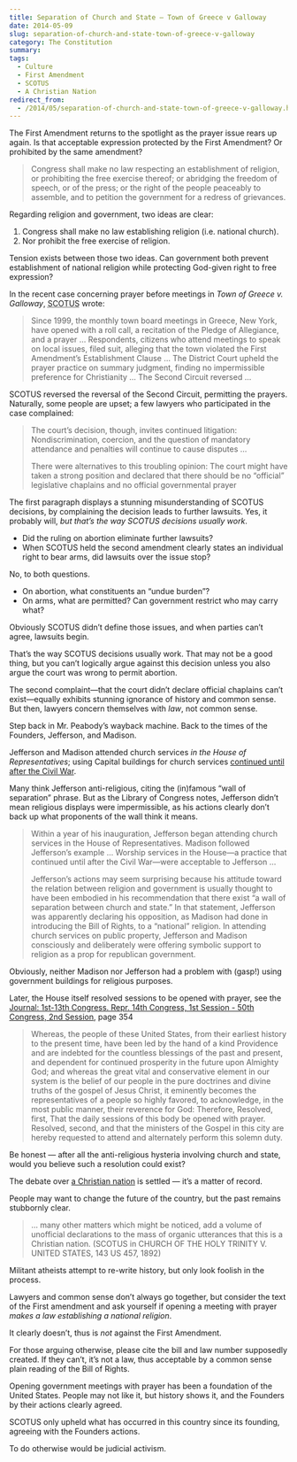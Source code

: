 ```yaml
---
title: Separation of Church and State — Town of Greece v Galloway
date: 2014-05-09
slug: separation-of-church-and-state-town-of-greece-v-galloway
category: The Constitution
summary: 
tags: 
  - Culture
  - First Amendment
  - SCOTUS
  - A Christian Nation
redirect_from:
  - /2014/05/separation-of-church-and-state-town-of-greece-v-galloway.html
---
```




The First Amendment returns to the spotlight as the prayer issue rears
up again. Is that acceptable expression protected by the First
Amendment? Or prohibited by the same amendment?

> Congress shall make no law respecting an establishment of religion, or
> prohibiting the free exercise thereof; or abridging the freedom of
> speech, or of the press; or the right of the people peaceably to
> assemble, and to petition the government for a redress of grievances.

Regarding religion and government, two ideas are clear:

1.  Congress shall make no law establishing religion (i.e. national
    church).
2.  Nor prohibit the free exercise of religion.

Tension exists between those two ideas. Can government both prevent
establishment of national religion while protecting God-given right to
free expression?

In the recent case concerning prayer before meetings in *Town of Greece
v. Galloway*, <abbr title="Supreme Court of the United States">SCOTUS</abbr> wrote:

> Since 1999, the monthly town board meetings in Greece, New York, have
> opened with a roll call, a recitation of the Pledge of Allegiance, and
> a prayer … Respondents, citizens who attend meetings to speak on local
> issues, filed suit, alleging that the town violated the First
> Amendment’s Establishment Clause … The District Court upheld the
> prayer practice on summary judgment, finding no impermissible
> preference for Christianity … The Second Circuit reversed …

SCOTUS reversed the reversal of the Second Circuit, permitting the
prayers. Naturally, some people are upset; a few lawyers who
participated in the case complained:

<blockquote cite="http://www.religionnews.com/2014/05/06/commentary-town-prayers-what-does-supreme-court-mean-by-coercion/">
<p>The court’s decision, though, invites continued litigation: Nondiscrimination, coercion, and the question of mandatory attendance and penalties will continue to cause disputes …</p>
<p>There were alternatives to this troubling opinion: The court might have taken a strong position and declared that there should be no “official” legislative chaplains and no official governmental prayer</p>
</blockquote>

The first paragraph displays a stunning misunderstanding of SCOTUS
decisions, by complaining the decision leads to further lawsuits. Yes,
it probably will, *but that’s the way SCOTUS decisions usually work*.

-   Did the ruling on abortion eliminate further lawsuits?
-   When SCOTUS held the second amendment clearly states an individual
    right to bear arms, did lawsuits over the issue stop?

No, to both questions.

-   On abortion, what constituents an “undue burden”?
-   On arms, what are permitted? Can government restrict who may carry what?

Obviously SCOTUS didn’t define those issues, and when parties can’t
agree, lawsuits begin.

That’s the way SCOTUS decisions usually work. That may not be a good
thing, but you can’t logically argue against this decision unless you
also argue the court was wrong to permit abortion.

The second complaint—that the court didn’t declare official chaplains
can’t exist—equally exhibits stunning ignorance of history and common
sense. But then, lawyers concern themselves with *law*, not common
sense.

Step back in Mr. Peabody’s wayback machine. Back to the times of the
Founders, Jefferson, and Madison.

Jefferson and Madison attended church services *in the House of
Representatives*; using Capital buildings for church services [continued until after the Civil War](http://www.wallbuilders.com/libissuesarticles.asp?id=90).

Many think Jefferson anti-religious, citing the (in)famous “wall of
separation” phrase. But as the Library of Congress notes, Jefferson
didn’t mean religious displays were impermissible, as his actions
clearly don’t back up what proponents of the wall think it means.

<blockquote cite="http://www.loc.gov/exhibits/religion/rel06-2.html" title="Library of Congress">
<p>Within a year of his inauguration, Jefferson began attending church services in the House of Representatives. Madison followed Jefferson’s example … Worship services in the House—a practice that continued until after the Civil War—were acceptable to Jefferson …</p>
<p>Jefferson’s actions may seem surprising because his attitude toward the relation between religion and government is usually thought to have been embodied in his recommendation that there exist “a wall of separation between church and state.” In that statement, Jefferson was apparently declaring his opposition, as Madison had done in introducing the Bill of Rights, to a “national” religion. In attending church services on public property, Jefferson and Madison consciously and deliberately were offering symbolic support to religion as a prop for republican government.</p>
</blockquote>

Obviously, neither Madison nor Jefferson had a problem with (gasp!)
using government buildings for religious purposes.

Later, the House itself resolved sessions to be opened with prayer, see
the [Journal: 1st-13th Congress. Repr. 14th Congress, 1st Session - 50th Congress, 2nd
Session](http://books.google.com/books?id=fKkFAAAAQAAJ&pg=PA354), page 354

> Whereas, the people of these United States, from their earliest
> history to the present time, have been led by the hand of a kind
> Providence and are indebted for the countless blessings of the past
> and present, and dependent for continued prosperity in the future upon
> Almighty God; and whereas the great vital and conservative element in
> our system is the belief of our people in the pure doctrines and
> divine truths of the gospel of Jesus Christ, it eminently becomes the
> representatives of a people so highly favored, to acknowledge, in the
> most public manner, their reverence for God: Therefore, Resolved,
> first, That the daily sessions of this body be opened with prayer.
> Resolved, second, and that the ministers of the Gospel in this city
> are hereby requested to attend and alternately perform this solemn duty.

Be honest — after all the anti-religious hysteria involving church and
state, would you believe such a resolution could exist?

The debate over [a Christian nation](/tags.html#/a-christian-nation)
is settled — it’s a matter of record.

People may want to change the future of the country, but the past
remains stubbornly clear.

> … many other matters which might be noticed, add a volume of
> unofficial declarations to the mass of organic utterances that this is
> a Christian nation. (SCOTUS in CHURCH OF THE HOLY TRINITY V. UNITED
> STATES, 143 US 457, 1892)

Militant atheists
attempt to re-write history, but only look foolish in the process.

Lawyers and common sense don’t always go together, but consider the text
of the First amendment and ask yourself if opening a meeting with prayer
*makes a law establishing a national religion*.

It clearly doesn’t, thus is *not* against the First Amendment.

For those arguing otherwise, please cite the bill and law number
supposedly created. If they can’t, it’s not a law, thus acceptable by a
common sense plain reading of the Bill of Rights.

Opening government meetings with prayer has been a foundation of the
United States. People may not like it, but history shows it, and the
Founders by their actions clearly agreed.

SCOTUS only upheld what has occurred in this country since its founding,
agreeing with the Founders actions.

To do otherwise would be judicial activism.


